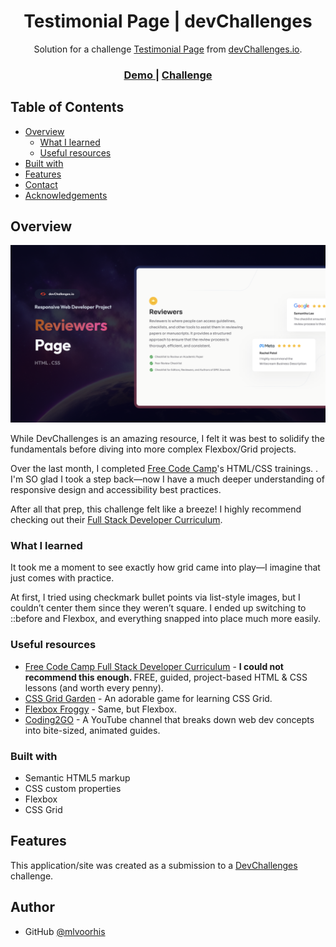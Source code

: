 <!-- Please update value in the {}  -->

<h1 align="center">Testimonial Page | devChallenges</h1>

<div align="center">
   Solution for a challenge <a href="https://devchallenges.io/challenge/testimonial-page" target="_blank">Testimonial Page</a> from <a href="http://devchallenges.io" target="_blank">devChallenges.io</a>.
</div>

<div align="center">
  <h3>
    <a href="https://mlvoorhis.github.io/Testimonial-page-master/">
      Demo
    </a>
    <span> | </span>
    <a href="https://devchallenges.io/challenge/testimonial-page">
      Challenge
    </a>
  </h3>
</div>

<!-- TABLE OF CONTENTS -->

## Table of Contents

- [Overview](#overview)
  - [What I learned](#what-i-learned)
  - [Useful resources](#useful-resources)
- [Built with](#built-with)
- [Features](#features)
- [Contact](#contact)
- [Acknowledgements](#acknowledgements)

<!-- OVERVIEW -->

## Overview

<img src="thumbnail.jpg" />

While DevChallenges is an amazing resource, I felt it was best to solidify the fundamentals before diving into more complex Flexbox/Grid projects.

Over the last month, I completed <a href="http://freecodecamp.org/" target="_blank">Free Code Camp</a>'s HTML/CSS trainings. . I'm SO glad I took a step back—now I have a much deeper understanding of responsive design and accessibility best practices.

After all that prep, this challenge felt like a breeze! I highly recommend checking out their <a href="https://www.freecodecamp.org/learn/full-stack-developer/" target="_blank">Full Stack Developer Curriculum</a>.  

### What I learned

It took me a moment to see exactly how grid came into play—I imagine that just comes with practice. 

At first, I tried using checkmark bullet points via list-style images, but I couldn’t center them since they weren’t square. I ended up switching to ::before and Flexbox, and everything snapped into place much more easily.

### Useful resources
- <a href="https://www.freecodecamp.org/learn/full-stack-developer/" target="_blank">Free Code Camp Full Stack Developer Curriculum</a> - <b>I could not recommend this enough. </b>FREE, guided, project-based HTML & CSS lessons (and worth every penny).
- <a href="https://cssgridgarden.com/" target="_blank">CSS Grid Garden</a> - An adorable game for learning CSS Grid. 
- <a href="https://flexboxfroggy.com/" target="_blank">Flexbox Froggy</a> - Same, but Flexbox.
- <a href="https://www.youtube.com/@coding2go" target="_blank">Coding2GO</a> - A YouTube channel that breaks down web dev concepts into bite-sized, animated guides.

### Built with
- Semantic HTML5 markup
- CSS custom properties
- Flexbox
- CSS Grid

## Features

This application/site was created as a submission to a [DevChallenges](https://devchallenges.io/challenges-dashboard) challenge.

## Author

- GitHub [@mlvoorhis](https://github.com/mlvoorhis)
